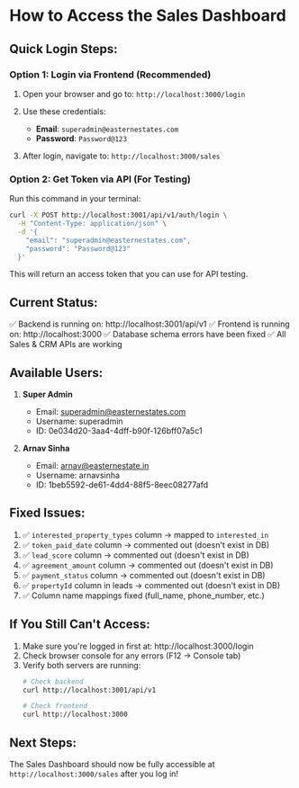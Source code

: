 # How to Access the Sales Dashboard

## Quick Login Steps:

### Option 1: Login via Frontend (Recommended)
1. Open your browser and go to: `http://localhost:3000/login`
2. Use these credentials:
   - **Email**: `superadmin@easternestates.com`
   - **Password**: `Password@123`
   
3. After login, navigate to: `http://localhost:3000/sales`

### Option 2: Get Token via API (For Testing)
Run this command in your terminal:

```bash
curl -X POST http://localhost:3001/api/v1/auth/login \
  -H "Content-Type: application/json" \
  -d '{
    "email": "superadmin@easternestates.com",
    "password": "Password@123"
  }'
```

This will return an access token that you can use for API testing.

## Current Status:
✅ Backend is running on: http://localhost:3001/api/v1
✅ Frontend is running on: http://localhost:3000
✅ Database schema errors have been fixed
✅ All Sales & CRM APIs are working

## Available Users:
1. **Super Admin**
   - Email: superadmin@easternestates.com
   - Username: superadmin
   - ID: 0e034d20-3aa4-4dff-b90f-126bff07a5c1

2. **Arnav Sinha**
   - Email: arnav@easternestate.in
   - Username: arnavsinha
   - ID: 1beb5592-de61-4dd4-88f5-8eec08277afd

## Fixed Issues:
1. ✅ `interested_property_types` column → mapped to `interested_in`
2. ✅ `token_paid_date` column → commented out (doesn't exist in DB)
3. ✅ `lead_score` column → commented out (doesn't exist in DB)
4. ✅ `agreement_amount` column → commented out (doesn't exist in DB)
5. ✅ `payment_status` column → commented out (doesn't exist in DB)
6. ✅ `propertyId` column in leads → commented out (doesn't exist in DB)
7. ✅ Column name mappings fixed (full_name, phone_number, etc.)

## If You Still Can't Access:
1. Make sure you're logged in first at: http://localhost:3000/login
2. Check browser console for any errors (F12 → Console tab)
3. Verify both servers are running:
   ```bash
   # Check backend
   curl http://localhost:3001/api/v1
   
   # Check frontend
   curl http://localhost:3000
   ```

## Next Steps:
The Sales Dashboard should now be fully accessible at `http://localhost:3000/sales` after you log in!


